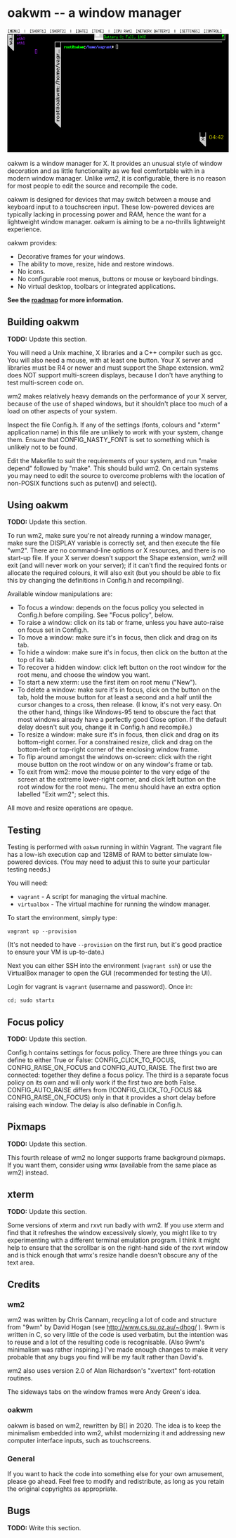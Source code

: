 # oakwm -- a window manager

![Version 2020.07.22](doc/v2020.07.22.png)

oakwm is a window manager for X. It provides an unusual style of window
decoration and as little functionality as we feel comfortable with in a
modern window manager. Unlike *wm2*, it is configurable, there is no
reason for most people to edit the source and recompile the code.

oakwm is designed for devices that may switch between a mouse and
keyboard input to a touchscreen input. These low-powered devices are
typically lacking in processing power and RAM, hence the want for a
lightweight window manager. oakwm is aiming to be a no-thrills
lightweight experience.

oakwm provides:

* Decorative frames for your windows.
* The ability to move, resize, hide and restore windows.
* No icons.
* No configurable root menus, buttons or mouse or keyboard bindings.
* No virtual desktop, toolbars or integrated applications.

**See the [roadmap](roadmap.md) for more information.**

## Building oakwm

**TODO:** Update this section.

You will need a Unix machine, X libraries and a C++ compiler such as
gcc.  You will also need a mouse, with at least one button.  Your X
server and libraries must be R4 or newer and must support the Shape
extension.  wm2 does NOT support multi-screen displays, because I
don't have anything to test multi-screen code on.

wm2 makes relatively heavy demands on the performance of your X
server, because of the use of shaped windows, but it shouldn't place
too much of a load on other aspects of your system.

Inspect the file Config.h.  If any of the settings (fonts, colours and
"xterm" application name) in this file are unlikely to work with your
system, change them.  Ensure that CONFIG_NASTY_FONT is set to
something which is unlikely not to be found.

Edit the Makefile to suit the requirements of your system, and run
"make depend" followed by "make".  This should build wm2.  On certain
systems you may need to edit the source to overcome problems with the
location of non-POSIX functions such as putenv() and select().

## Using oakwm

**TODO:** Update this section.

To run wm2, make sure you're not already running a window manager,
make sure the DISPLAY variable is correctly set, and then execute the
file "wm2".  There are no command-line options or X resources, and
there is no start-up file.  If your X server doesn't support the Shape
extension, wm2 will exit (and will never work on your server); if it
can't find the required fonts or allocate the required colours, it
will also exit (but you should be able to fix this by changing the
definitions in Config.h and recompiling).

Available window manipulations are:

* To focus a window: depends on the focus policy you selected
in Config.h before compiling.  See "Focus policy", below.
* To raise a window: click on its tab or frame, unless you have
auto-raise on focus set in Config.h.
* To move a window: make sure it's in focus, then click and drag
on its tab.
* To hide a window: make sure it's in focus, then click on the
button at the top of its tab.
* To recover a hidden window: click left button on the root
window for the root menu, and choose the window you want.
* To start a new xterm: use the first item on root menu ("New").
* To delete a window: make sure it's in focus, click on the
button on the tab, hold the mouse button for at least a
second and a half until the cursor changes to a cross, then
release.  (I know, it's not very easy.  On the other hand,
things like Windows-95 tend to obscure the fact that most
windows already have a perfectly good Close option.  If the
default delay doesn't suit you, change it in Config.h and
recompile.)
* To resize a window: make sure it's in focus, then click and
drag on its bottom-right corner.  For a constrained resize,
click and drag on the bottom-left or top-right corner of
the enclosing window frame.
* To flip around amongst the windows on-screen: click with the right
mouse button on the root window or on any window's frame or tab.
* To exit from wm2: move the mouse pointer to the very edge of the
screen at the extreme lower-right corner, and click left button on
the root window for the root menu.  The menu should have an extra
option labelled "Exit wm2"; select this.

All move and resize operations are opaque.

## Testing

Testing is performed with `oakwm` running in within Vagrant. The vagrant file
has a low-ish execution cap and 128MB of RAM to better simulate low-powered
devices. (You may need to adjust this to suite your particular testing needs.)

You will need:

* `vagrant` - A script for managing the virtual machine.
* `virtualbox` - The virtual machine for running the window manager.

To start the environment, simply type:

    vagrant up --provision

(It's not needed to have `--provision` on the first run, but it's good practice
to ensure your VM is up-to-date.)

Next you can either SSH into the environment (`vagrant ssh`) or use the
VirtualBox manager to open the GUI (recommended for testing the UI).

Login for vagrant is `vagrant` (username and password). Once in:

    cd; sudo startx

## Focus policy

**TODO:** Update this section.

Config.h contains settings for focus policy.  There are three things
you can define to either True or False: CONFIG_CLICK_TO_FOCUS,
CONFIG_RAISE_ON_FOCUS and CONFIG_AUTO_RAISE.  The first two are
connected: together they define a focus policy.  The third is a
separate focus policy on its own and will only work if the first two
are both False.  CONFIG_AUTO_RAISE differs from
(!CONFIG_CLICK_TO_FOCUS && CONFIG_RAISE_ON_FOCUS) only in that it
provides a short delay before raising each window.  The delay is also
definable in Config.h.

## Pixmaps

**TODO:** Update this section.

This fourth release of wm2 no longer supports frame background
pixmaps.  If you want them, consider using wmx (available from the
same place as wm2) instead.

## xterm

**TODO:** Update this section.

Some versions of xterm and rxvt run badly with wm2.  If you use xterm
and find that it refreshes the window excessively slowly, you might
like to try experimenting with a different terminal emulation program.
I think it might help to ensure that the scrollbar is on the
right-hand side of the rxvt window and is thick enough that wmx's
resize handle doesn't obscure any of the text area.

## Credits

### wm2

wm2 was written by Chris Cannam, recycling a lot of code and structure
from "9wm" by David Hogan (see http://www.cs.su.oz.au/~dhog/ ). 9wm
is written in C, so very little of the code is used verbatim, but the
intention was to reuse and a lot of the resulting code is
recognisable. (Also 9wm's minimalism was rather inspiring.) I've
made enough changes to make it very probable that any bugs you find
will be my fault rather than David's.

wm2 also uses version 2.0 of Alan Richardson's "xvertext"
font-rotation routines.

The sideways tabs on the window frames were Andy Green's idea.

### oakwm

oakwm is based on wm2, rewritten by B[] in 2020. The idea is to keep
the minimalism embedded into wm2, whilst modernizing it and addressing
new computer interface inputs, such as touchscreens.

### General

If you want to hack the code into something else for your own
amusement, please go ahead. Feel free to modify and redistribute, as
long as you retain the original copyrights as appropriate.

## Bugs

**TODO:** Write this section.
